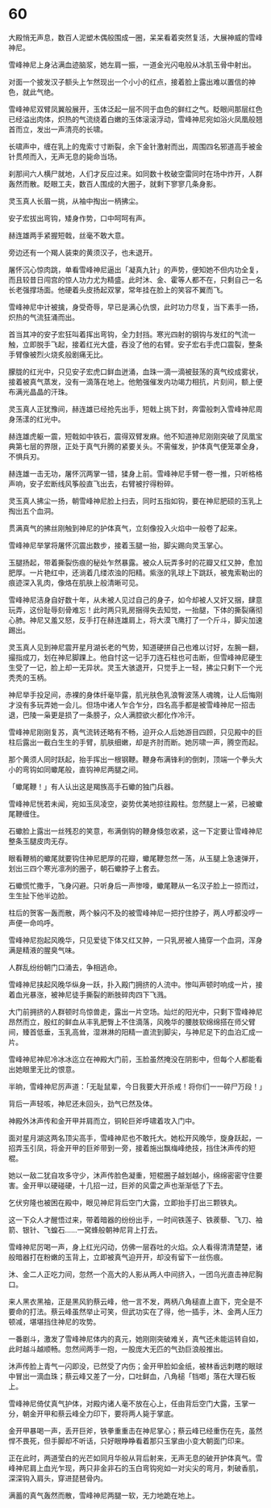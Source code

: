 # 60

大殿悄无声息，数百人泥塑木偶般围成一圈，呆呆看着突然复活，大展神威的雪峰神尼。

雪峰神尼上身沾满血迹脑浆，她左肩一振，一道金光闪电般从冰肌玉骨中射出。

对面一个披发汉子额头上乍然现出一个小小的红点，接着脸上露出难以置信的神色，就此气绝。

雪峰神尼双臂凤翼般展开，玉体泛起一层不同于血色的鲜红之气。眨眼间那层红色已经溢出肉体，炽热的气流绕着白嫩的玉体滚滚浮动，雪峰神尼宛如浴火凤凰般翘首而立，发出一声清亮的长啸。

长啸声中，缠在乳上的鬼索寸寸断裂，余下金针激射而出，周围四名邪道高手被金针贯颅而入，无声无息的毙命当场。

刹那间六人横尸就地，人们才反应过来。如同数十枚破空雷同时在场中炸开，人群轰然而散。眨眼工夫，数百人围成的大圈子，就剩下寥寥几条身影。

灵玉真人长眉一挑，从袖中掏出一柄拂尘。

安子宏拔出弯钩，矮身作势，口中呵呵有声。

赫连雄两手紧握短戟，丝毫不敢大意。

旁边还有一个羯人装束的黄须汉子，也未退开。

屠怀沉心惊肉跳，单看雪峰神尼逼出「凝真九针」的声势，便知她不但内功全复，而且较昔日闯宫的惊人功力尤为精盛。此时沐、金、霍等人都不在，只剩自己一名长老强撑场面。他硬着头皮扬起双掌，常年挂在脸上的笑容不翼而飞。

雪峰神尼中计被擒，身受奇辱，早已是满心仇恨，此时功力尽复，当下素手一扬，炽热的气流狂涌而出。

首当其冲的安子宏狂叫着挥出弯钩，全力封挡。寒光四射的钢钩与发红的气流一触，立即脱手飞起，接着红光大盛，吞没了他的右臂。安子宏右手虎口震裂，整条手臂像被烈火烧炙般剧痛无比。

朦胧的红光中，只见安子宏虎口鲜血迸涌，血珠一滴一滴被鼓荡的真气绞成雾状，接着被真气蒸发，没有一滴落在地上。他勉强催发内功竭力相抗，片刻间，额上便布满光晶晶的汗珠。

灵玉真人正犹豫间，赫连雄已经抢先出手，短戟上挑下封，奔雷般刺入雪峰神尼周身荡漾的红光中。

赫连雄虎躯一震，短戟如中铁石，震得双臂发麻。他不知道神尼刚刚突破了凤凰宝典第七层的界限，正处于真气升腾的紧要关头。不需催发，护体真气便笼罩全身，不惧兵刃。

赫连雄一击无功，屠怀沉两掌一错，猱身上前。雪峰神尼手臂一卷一推，只听格格声响，安子宏断线风筝般直飞出去，右臂被拧得粉碎。

灵玉真人拂尘一扬，朝雪峰神尼脸上扫去，同时五指如钩，要在神尼肥硕的玉乳上掏出五个血洞。

贯满真气的拂丝刚触到神尼的护体真气，立刻像投入火焰中一般卷了起来。

雪峰神尼举掌将屠怀沉震出数步，接着玉腿一抬，脚尖踢向灵玉掌心。

玉腿扬起，带着撕裂伤痕的秘处乍然暴露。被众人玩弄多时的花瓣又红又肿，愈加肥厚。一片艳红中，还淌着几缕浓浊的阳精。紫涨的乳球上下跳跃，被鬼索勒出的痕迹深入乳肉，像烙在肌肤上般清晰可见。

雪峰神尼洁身自好数十年，从未被人见过自己的身子，如今却被人又奸又捆，肆意玩弄，这份耻辱刻骨难忘！此时两只乳房捆得失去知觉，一抬腿，下体的撕裂痛彻心肺。神尼又羞又怒，反手打在赫连雄肩上，将大漠飞鹰打了一个斤斗，脚尖加速踢出。

灵玉真人见到神尼震开星月湖长老的气势，知道硬拼自己也难以讨好，左腕一翻，撮指成刀，划在神尼脚踝上。他自忖这一记手刀连石柱也可击断，但雪峰神尼硬生生受了一记，脸上却一无异状。灵玉大骇退开，只觉手上一轻，拂尘只剩下一个光秃秃的玉柄。

神尼举手投足间，赤裸的身体纤毫毕露，肌光肤色乳浪臀波荡人魂魄，让人后悔刚才没有多玩弄她一会儿。但场中诸人乍合乍分，四名高手都是被雪峰神尼一招击退，巴陵一枭更是损了一条膀子，众人满腔欲火都化作冷汗。

雪峰神尼刚刚复苏，真气流转还略有不畅，迫开众人后她游目四顾，只见殿中的巨柱后露出一截白生生的手臂，肌肤细嫩，却是齐肘而断。她厉啸一声，腾空而起。

那个黄须人同时跃起，抬手挥出一根钢鞭。鞭身布满锋利的倒刺，顶端一个拳头大小的弯钩如同蠍尾般，直钩神尼两腿之间。

「蠍尾鞭！」有人认出这是羯族高手石蠍的独门兵器。

雪峰神尼恍若未闻，宛如玉凤凌空，姿势优美地掠往殿柱。忽然腿上一紧，已被蠍尾鞭缠住。

石蠍脸上露出一丝残忍的笑意，布满倒钩的鞭身倏忽收紧，这一下定要让雪峰神尼整条玉腿皮肉无存。

眼看鞭梢的蠍尾就要钩住神尼肥厚的花瓣，蠍尾鞭忽然一荡，从玉腿上急速弹开，划出三四个寒光凛冽的圈子，朝石蠍脖子上套去。

石蠍慌忙撒手，飞身闪避。只听身后一声惨嚎，蠍尾鞭从一名汉子脸上一掠而过，生生扯下他半边脸。

柱后的贺客一轰而散，两个躲闪不及的被雪峰神尼一把拧住脖子，两人哼都没哼一声便一命呜呼。

雪峰神尼抱起风晚华，只见爱徒下体又红又肿，一只乳房被人捅穿一个血洞，浑身满是精液的腥臭气味。

人群乱纷纷朝门口涌去，争相逃命。

雪峰神尼挟起风晚华纵身一跃，扑入殿门拥挤的人流中。惨叫声顿时响成一片，接着血光暴涨，被神尼徒手撕裂的断肢碎肉四下飞溅。

大门前拥挤的人群顿时鸟惊兽走，露出一片空场。灿烂的阳光中，只剩下雪峰神尼昂然而立，殷红的鲜血从丰乳肥臀上不住滴落，风晚华的腰肢软绵绵搭在师父臂间，臻首低垂，玉乳高耸，湿淋淋的阳精一直流到脚尖，与神尼足下的血泊汇成一片。

雪峰神尼神尼冷冰冰迄立在神殿大门前，玉脸虽然掩没在阴影中，但每个人都能看出她眼里无比的恨意。

半晌，雪峰神尼厉声道：「无耻鼠辈，今日我要大开杀戒！将你们一一碎尸万段！」

背后一声轻咳，神尼还未回头，劲气已然及体。

神殿外沐声传和金开甲并肩而立，铜轮巨斧呼啸着攻入门中。

面对星月湖这两名顶尖高手，雪峰神尼也不敢托大。她松开风晚华，旋身跃起，一招弄玉引凤，将金开甲的巨斧带到一旁，接着施出飘梅峰绝技，挡住沐声传的短棍。

她以一敌二犹自攻多守少，沐声传脸色凝重，短棍圈子越划越小，绵绵密密守住要害。金开甲以硬碰硬，十几招一过，巨斧的风雷之声也渐渐低了下去。

乞伏穷隆也被困在殿中，眼见神尼背后空门大露，立即抬手打出三颗铁丸。

这一下众人才醒悟过来，带着暗器的纷纷出手，一时间铁莲子、铁蒺藜、飞刀、袖箭、银针、飞蝗石……一窝蜂般朝神尼背上打去。

雪峰神尼厉喝一声，身上红光闪动，仿佛一层吞吐的火焰。众人看得清清楚楚，诸般暗器打在粉嫩的玉背上，立即被真气迫开开，却没有留下一丝伤痕。

沐、金二人正吃力间，忽然一个高大的人影从两人中间挤入，一团乌光直击神尼胸口。

来人黑衣黑袖，正是黑风豹蔡云峰，他一言不发，两柄八角槌直上直下，完全是不要命的打法。蔡云峰虽然举止可笑，但武功实在了得，他一插手，沐、金两人压力顿减，堪堪挡住神尼的攻势。

一番剧斗，激发了雪峰神尼体内的真元，她刚刚突破难关，真气还未能运转自如，此时越斗越顺畅。忽然间两手一抱，一股庞大无匹的气劲巨浪般推出。

沐声传脸上青气一闪即没，已然受了内伤；金开甲脸如金纸，被林香远刺瞎的眼球中冒出一滴血珠；蔡云峰又差了一分，口吐鲜血，八角槌「铛啷」落在大理石板上。

雪峰神尼倚仗真气护体，对殿内诸人毫不放在心上，任由背后空门大露，玉掌一分，朝金开甲和蔡云峰全力印下，要将两人毙于掌底。

金开甲暴喝一声，丢开巨斧，铁拳重重击在神尼掌心；蔡云峰已经重伤在先，虽然悍不畏死，但手脚却不听话，只好眼睁睁看着那只玉掌由小变大朝面门印来。

正在此时，两道莹白的光芒如同月华般从背后射来，无声无息的破开护体真气。雪峰神尼肩上血光乍现，两只非金非石的玉白弯钩宛如一对尖尖的弯月，刺破香肌，深深钩入肩头，穿进琵琶骨内。

满蓄的真气轰然而散，雪峰神尼两腿一软，无力地跪在地上。
